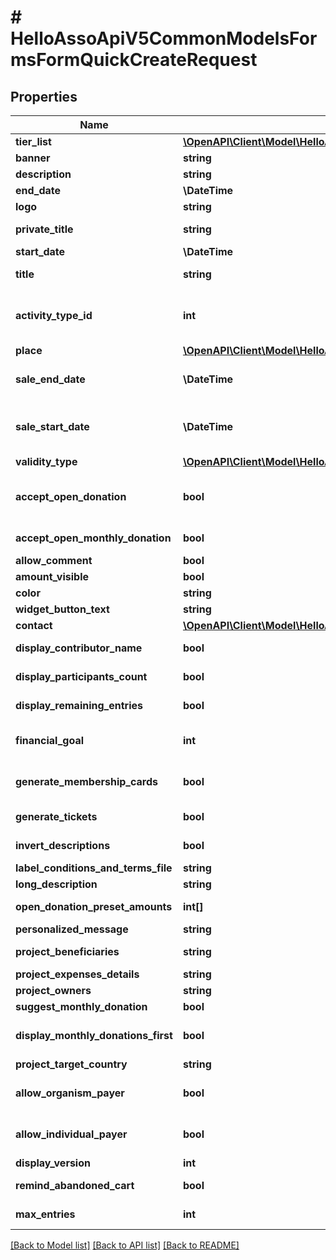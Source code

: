 # # HelloAssoApiV5CommonModelsFormsFormQuickCreateRequest

## Properties

Name | Type | Description | Notes
------------ | ------------- | ------------- | -------------
**tier_list** | [**\OpenAPI\Client\Model\HelloAssoApiV5CommonModelsFormsTierLightModel[]**](HelloAssoApiV5CommonModelsFormsTierLightModel.md) |  | [optional]
**banner** | **string** | The banner of the form | [optional]
**description** | **string** | The description of form | [optional]
**end_date** | **\DateTime** | The datetime of the activity end | [optional]
**logo** | **string** | The logo of the form | [optional]
**private_title** | **string** | Private Title : displayed only in the organization back office | [optional]
**start_date** | **\DateTime** | The datetime of the activity start | [optional]
**title** | **string** | The title of the form. It will be used to generate the url which that can&#39;t be changed. |
**activity_type_id** | **int** | Activity type identifier, matching one of the provided type values &lt;a href&#x3D;\&quot;index#!/Values/Values_Get\&quot;&gt; provided here&lt;/a&gt; | [optional]
**place** | [**\OpenAPI\Client\Model\HelloAssoApiV5CommonModelsCommonPlaceModel**](HelloAssoApiV5CommonModelsCommonPlaceModel.md) |  | [optional]
**sale_end_date** | **\DateTime** | The datetime (Inclusive) at which the sales end.  If null the orders will be available until the end of the campaign. | [optional]
**sale_start_date** | **\DateTime** | The datetime (Inclusive) at which the users can start placing orders.  If null the orders will be available as soon as the campaign is published. | [optional]
**validity_type** | [**\OpenAPI\Client\Model\HelloAssoApiV5CommonModelsEnumsMembershipValidityType**](HelloAssoApiV5CommonModelsEnumsMembershipValidityType.md) |  | [optional]
**accept_open_donation** | **bool** | Whether the user will be allowed to make a single open donation with an order. The amount of the donation is open, but 3 presets can be set in OpenDonationPresetAmount | [optional]
**accept_open_monthly_donation** | **bool** | Whether the user will be allowed to make a monthly open donation for donation forms | [optional]
**allow_comment** | **bool** | allowComment | [optional]
**amount_visible** | **bool** | amountVisible | [optional]
**color** | **string** | The color of the form | [optional]
**widget_button_text** | **string** | The text displayed in the widget button | [optional]
**contact** | [**\OpenAPI\Client\Model\HelloAssoApiV5CommonModelsCommonContactModel**](HelloAssoApiV5CommonModelsCommonContactModel.md) |  | [optional]
**display_contributor_name** | **bool** | Display contributor name for fundraiser and donation forms. | [optional]
**display_participants_count** | **bool** | Indicates that the members count must be displayed on the form. | [optional]
**display_remaining_entries** | **bool** | Indicates that the remaining entries must be displayed on the form. | [optional]
**financial_goal** | **int** | Indicates the financial goal (amount of money raised) for the whole form. Null means no goal. | [optional]
**generate_membership_cards** | **bool** | Entrust the issuance of membership cards to HelloAsso (automatically sent by email to participants) | [optional]
**generate_tickets** | **bool** | Entrust the issuance of tickets to HelloAsso (automatically sent by email to participants) | [optional]
**invert_descriptions** | **bool** | Allows you to add the long description above the store catalog. | [optional]
**label_conditions_and_terms_file** | **string** | Label conditions and terms file | [optional]
**long_description** | **string** | The long description of the form (rich Html) | [optional]
**open_donation_preset_amounts** | **int[]** | The preset amounts to be shown to the user. Maximum 3 amounts. | [optional]
**personalized_message** | **string** | Personalized message for participants | [optional]
**project_beneficiaries** | **string** | The project beneficiaries of the form (rich Html) | [optional]
**project_expenses_details** | **string** | Details of the project expenses (rich Html) | [optional]
**project_owners** | **string** | Description of the project owners (rich Html) | [optional]
**suggest_monthly_donation** | **bool** | Suggest monthly donation for donation forms. | [optional]
**display_monthly_donations_first** | **bool** | The monthly donation option should be displayed or selected by default for donation forms. | [optional]
**project_target_country** | **string** | 3 letter country code | [optional]
**allow_organism_payer** | **bool** | Whether users are allowed to contribute to this form through an organism (only for donation and crowdfunding). | [optional]
**allow_individual_payer** | **bool** | Whether user are allowed to personally contribute to this form (only for donation and crowdfunding). | [optional]
**display_version** | **int** | The form display version (only for donation). | [optional]
**remind_abandoned_cart** | **bool** | Whether a reminder email should be sent for abandoned carts. | [optional]
**max_entries** | **int** | Indicates the maximum available entries for the whole form. Null means unlimited entries. | [optional]

[[Back to Model list]](../../README.md#models) [[Back to API list]](../../README.md#endpoints) [[Back to README]](../../README.md)
